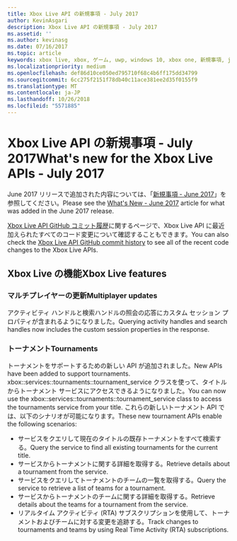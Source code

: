 ```yaml
---
title: Xbox Live API の新規事項 - July 2017
author: KevinAsgari
description: Xbox Live API の新規事項 - July 2017
ms.assetid: ''
ms.author: kevinasg
ms.date: 07/16/2017
ms.topic: article
keywords: xbox live, xbox, ゲーム, uwp, windows 10, xbox one, 新規事項, july 2017
ms.localizationpriority: medium
ms.openlocfilehash: def86d10ce050ed795710f68c4b6ff175dd34799
ms.sourcegitcommit: 6cc275f2151f78db40c11ace381ee2d35f0155f9
ms.translationtype: MT
ms.contentlocale: ja-JP
ms.lasthandoff: 10/26/2018
ms.locfileid: "5571885"
---
```

# <a name="whats-new-for-the-xbox-live-apis---july-2017"></a><span data-ttu-id="31379-104">Xbox Live API の新規事項 - July 2017</span><span class="sxs-lookup"><span data-stu-id="31379-104">What's new for the Xbox Live APIs - July 2017</span></span>

<span data-ttu-id="31379-105">June 2017 リリースで追加された内容については、「[新規事項 - June 2017](1706-whats-new.md)」を参照してください。</span><span class="sxs-lookup"><span data-stu-id="31379-105">Please see the [What's New - June 2017](1706-whats-new.md) article for what was added in the June 2017 release.</span></span>

<span data-ttu-id="31379-106">[Xbox Live API GitHub コミット履歴](https://github.com/Microsoft/xbox-live-api/commits/master)に関するページで、Xbox Live API に最近加えられたすべてのコード変更について確認することもできます。</span><span class="sxs-lookup"><span data-stu-id="31379-106">You can also check the [Xbox Live API GitHub commit history](https://github.com/Microsoft/xbox-live-api/commits/master) to see all of the recent code changes to the Xbox Live APIs.</span></span>

## <a name="xbox-live-features"></a><span data-ttu-id="31379-107">Xbox Live の機能</span><span class="sxs-lookup"><span data-stu-id="31379-107">Xbox Live features</span></span>

### <a name="multiplayer-updates"></a><span data-ttu-id="31379-108">マルチプレイヤーの更新</span><span class="sxs-lookup"><span data-stu-id="31379-108">Multiplayer updates</span></span>

<span data-ttu-id="31379-109">アクティビティ ハンドルと検索ハンドルの照会の応答にカスタム セッション プロパティが含まれるようになりました。</span><span class="sxs-lookup"><span data-stu-id="31379-109">Querying activity handles and search handles now includes the custom session properties in the response.</span></span>

### <a name="tournaments"></a><span data-ttu-id="31379-110">トーナメント</span><span class="sxs-lookup"><span data-stu-id="31379-110">Tournaments</span></span>

<span data-ttu-id="31379-111">トーナメントをサポートするための新しい API が追加されました。</span><span class="sxs-lookup"><span data-stu-id="31379-111">New APIs have been added to support tournaments.</span></span> <span data-ttu-id="31379-112">xbox::services::tournaments::tournament_service クラスを使って、タイトルからトーナメント サービスにアクセスできるようになりました。</span><span class="sxs-lookup"><span data-stu-id="31379-112">You can now use the xbox::services::tournaments::tournament_service class to access the tournaments service from your title.</span></span>
<span data-ttu-id="31379-113">これらの新しいトーナメント API では、以下のシナリオが可能になります。</span><span class="sxs-lookup"><span data-stu-id="31379-113">These new tournament APIs enable the following scenarios:</span></span>
* <span data-ttu-id="31379-114">サービスをクエリして現在のタイトルの既存トーナメントをすべて検索する。</span><span class="sxs-lookup"><span data-stu-id="31379-114">Query the service to find all existing tournaments for the current title.</span></span>
* <span data-ttu-id="31379-115">サービスからトーナメントに関する詳細を取得する。</span><span class="sxs-lookup"><span data-stu-id="31379-115">Retrieve details about a tournament from the service.</span></span>
* <span data-ttu-id="31379-116">サービスをクエリしてトーナメントのチームの一覧を取得する。</span><span class="sxs-lookup"><span data-stu-id="31379-116">Query the service to retrieve a list of teams for a tournament.</span></span>
* <span data-ttu-id="31379-117">サービスからトーナメントのチームに関する詳細を取得する。</span><span class="sxs-lookup"><span data-stu-id="31379-117">Retrieve details about the teams for a tournament from the service.</span></span>
* <span data-ttu-id="31379-118">リアルタイム アクティビティ (RTA) サブスクリプションを使用して、トーナメントおよびチームに対する変更を追跡する。</span><span class="sxs-lookup"><span data-stu-id="31379-118">Track changes to tournaments and teams by using Real Time Activity (RTA) subscriptions.</span></span>
